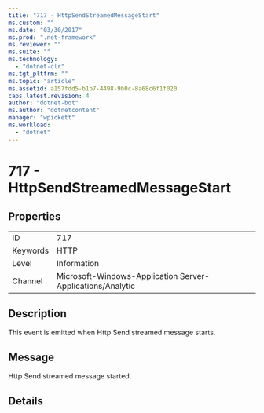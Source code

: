 ```yaml
---
title: "717 - HttpSendStreamedMessageStart"
ms.custom: ""
ms.date: "03/30/2017"
ms.prod: ".net-framework"
ms.reviewer: ""
ms.suite: ""
ms.technology: 
  - "dotnet-clr"
ms.tgt_pltfrm: ""
ms.topic: "article"
ms.assetid: a157fdd5-b1b7-4498-9b0c-8a68c6f1f020
caps.latest.revision: 4
author: "dotnet-bot"
ms.author: "dotnetcontent"
manager: "wpickett"
ms.workload: 
  - "dotnet"
---
```

# 717 - HttpSendStreamedMessageStart
## Properties  
  
|||  
|-|-|  
|ID|717|  
|Keywords|HTTP|  
|Level|Information|  
|Channel|Microsoft-Windows-Application Server-Applications/Analytic|  
  
## Description  
 This event is emitted when Http Send streamed message starts.  
  
## Message  
 Http Send streamed message started.  
  
## Details
